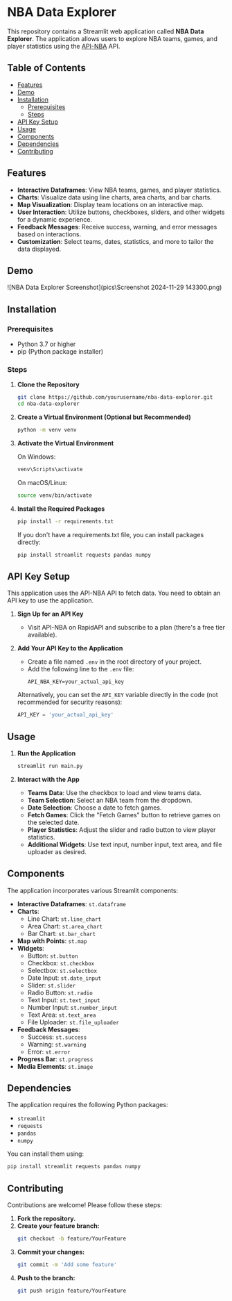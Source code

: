 # NBA Data Explorer

This repository contains a Streamlit web application called **NBA Data Explorer**. The application allows users to explore NBA teams, games, and player statistics using the [API-NBA](https://rapidapi.com/api-sports/api/api-nba/) API.

## Table of Contents

- [Features](#features)
- [Demo](#demo)
- [Installation](#installation)
  - [Prerequisites](#prerequisites)
  - [Steps](#steps)
- [API Key Setup](#api-key-setup)
- [Usage](#usage)
- [Components](#components)
- [Dependencies](#dependencies)
- [Contributing](#contributing)

## Features

- **Interactive Dataframes**: View NBA teams, games, and player statistics.
- **Charts**: Visualize data using line charts, area charts, and bar charts.
- **Map Visualization**: Display team locations on an interactive map.
- **User Interaction**: Utilize buttons, checkboxes, sliders, and other widgets for a dynamic experience.
- **Feedback Messages**: Receive success, warning, and error messages based on interactions.
- **Customization**: Select teams, dates, statistics, and more to tailor the data displayed.

## Demo

![NBA Data Explorer Screenshot](pics\Screenshot 2024-11-29 143300.png) 

## Installation

### Prerequisites

- Python 3.7 or higher
- pip (Python package installer)

### Steps

1. **Clone the Repository**

   ```bash
   git clone https://github.com/yourusername/nba-data-explorer.git
   cd nba-data-explorer
   ```

2. **Create a Virtual Environment (Optional but Recommended)**

   ```bash
   python -m venv venv
   ```

3. **Activate the Virtual Environment**

    On Windows:
   ```bash
   venv\Scripts\activate
   ```
    On macOS/Linux:
   ```bash
   source venv/bin/activate
   ```

4. **Install the Required Packages**

   ```bash
   pip install -r requirements.txt
   ```

   If you don't have a requirements.txt file, you can install packages directly:

   ```bash
   pip install streamlit requests pandas numpy
   ```

## API Key Setup

This application uses the API-NBA API to fetch data. You need to obtain an API key to use the application.

1. **Sign Up for an API Key**
   - Visit API-NBA on RapidAPI and subscribe to a plan (there's a free tier available).

2. **Add Your API Key to the Application**
   - Create a file named `.env` in the root directory of your project.
   - Add the following line to the `.env` file:
     ```
     API_NBA_KEY=your_actual_api_key
     ```
   Alternatively, you can set the `API_KEY` variable directly in the code (not recommended for security reasons):
     ```python
     API_KEY = 'your_actual_api_key'
     ```

## Usage

1. **Run the Application**

   ```bash
   streamlit run main.py
   ```

2. **Interact with the App**
   - **Teams Data**: Use the checkbox to load and view teams data.
   - **Team Selection**: Select an NBA team from the dropdown.
   - **Date Selection**: Choose a date to fetch games.
   - **Fetch Games**: Click the "Fetch Games" button to retrieve games on the selected date.
   - **Player Statistics**: Adjust the slider and radio button to view player statistics.
   - **Additional Widgets**: Use text input, number input, text area, and file uploader as desired.

## Components

The application incorporates various Streamlit components:

- **Interactive Dataframes**: `st.dataframe`
- **Charts**:
  - Line Chart: `st.line_chart`
  - Area Chart: `st.area_chart`
  - Bar Chart: `st.bar_chart`
- **Map with Points**: `st.map`
- **Widgets**:
  - Button: `st.button`
  - Checkbox: `st.checkbox`
  - Selectbox: `st.selectbox`
  - Date Input: `st.date_input`
  - Slider: `st.slider`
  - Radio Button: `st.radio`
  - Text Input: `st.text_input`
  - Number Input: `st.number_input`
  - Text Area: `st.text_area`
  - File Uploader: `st.file_uploader`
- **Feedback Messages**:
  - Success: `st.success`
  - Warning: `st.warning`
  - Error: `st.error`
- **Progress Bar**: `st.progress`
- **Media Elements**: `st.image`

## Dependencies

The application requires the following Python packages:

- `streamlit`
- `requests`
- `pandas`
- `numpy`

You can install them using:

```bash
pip install streamlit requests pandas numpy
```

## Contributing

Contributions are welcome! Please follow these steps:

1. **Fork the repository.**
2. **Create your feature branch:**
   ```bash
   git checkout -b feature/YourFeature
   ```
3. **Commit your changes:**
   ```bash
   git commit -m 'Add some feature'
   ```
4. **Push to the branch:**
   ```bash
   git push origin feature/YourFeature
   ```